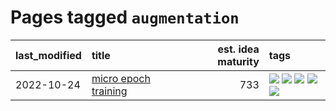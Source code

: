 # Pages tagged `augmentation`

|last_modified|title|est. idea maturity|tags
|:---|:---|---:|:---|
|2022-10-24|[micro epoch training](../micro-epoch.md)|733|[![](https://img.shields.io/badge/tag-augmentation-683f3)](../tags/augmentation.md) [![](https://img.shields.io/badge/tag-dataset-4bcfd8)](../tags/dataset.md) [![](https://img.shields.io/badge/tag-heuristics-96bcc)](../tags/heuristics.md) [![](https://img.shields.io/badge/tag-tooling-734214)](../tags/tooling.md) [![](https://img.shields.io/badge/tag-training-92ab1c)](../tags/training.md)|